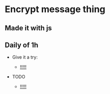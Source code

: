 # Encrypt message thing

## Made it with js
## Daily of 1h

- Give it a try:

  - [!!!!!](https://i-hate-you.herokuapp.com/)
   
- TODO
  - [!!!!!](./TODO.md)
